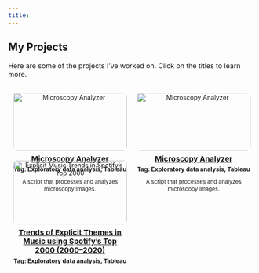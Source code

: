 ```yaml
---
title: 
---
```


## My Projects

<style>
  .project-container {
    display: grid;
    grid-template-columns: repeat(2, 1fr); /* 2 columns */
    gap: 20px;
    justify-items: center;
    padding: 10px;
    margin-top: 20px;
  }

  .project-block {
    width: 100%;
    text-align: center;
    font-size: 0.8rem;
    line-height: 1.3;
  }

  .project-block img {
    width: 100%;
    max-height: 150px;
    object-fit: cover;
    border-radius: 8px;
  }

  .project-block h3 {
    font-size: 0.95rem;
    margin: 8px 0 4px;
    line-height: 1.2;
    color: inherit;
  }

  .project-block .tag {
    font-size: 0.75rem;
    font-weight: bold;
    line-height: 1.1;
    color: inherit;
  }

  .project-block p {
    font-size: 0.7rem;
    margin-top: 5px;
    line-height: 1.3;
    color: inherit;
  }
</style>

Here are some of the projects I’ve worked on. Click on the titles to learn more.

<div class="project-container">

  <div class="project-block">
    <a href="https://ayantika-khanra.github.io/project/spotify_2000_explicit_music_analysis/">
      <img src="/images/spotify2000.jpg" alt="Microscopy Analyzer">
      <h3>Microscopy Analyzer</h3>
    </a>
    <p class="tag">Tag: Exploratory data analysis, Tableau</p>
    <p>A script that processes and analyzes microscopy images.</p>
  </div>

  <div class="project-block">
    <a href="https://ayantika-khanra.github.io/project/spotify_2000_explicit_music_analysis/">
      <img src="/images/spotify2000.jpg" alt="Microscopy Analyzer">
      <h3>Microscopy Analyzer</h3>
    </a>
    <p class="tag">Tag: Exploratory data analysis, Tableau</p>
    <p>A script that processes and analyzes microscopy images.</p>
  </div>

  <div class="project-block">
    <a href="https://ayantika-khanra.github.io/project/spotify_2000_explicit_music_analysis/">
      <img src="/images/spotify2000.jpg" alt="Explicit Music Trends in Spotify’s Top 2000">
      <h3>Trends of Explicit Themes in Music using Spotify’s Top 2000 (2000–2020)</h3>
    </a>
    <p class="tag">Tag: Exploratory data analysis, Tableau</p>
    <p></p>
  </div>

</div>
